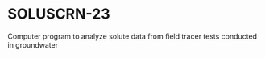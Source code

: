 # SOLUSCRN-23
Computer program to analyze solute data from field tracer tests conducted in groundwater
